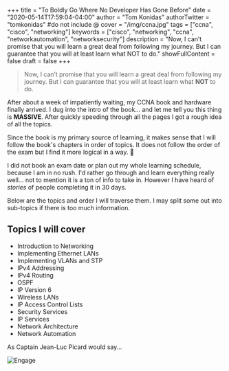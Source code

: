 +++
title = "To Boldly Go Where No Developer Has Gone Before"
date = "2020-05-14T17:59:04-04:00"
author = "Tom Konidas"
authorTwitter = "tomkonidas" #do not include @
cover = "/img/ccna.jpg"
tags = ["ccna", "cisco", "networking"]
keywords = ["cisco", "networking", "ccna", "networkautomation", "networksecurity"]
description = "Now, I can’t promise that you will learn a great deal from following my journey. But I can guarantee that you will at least learn what NOT to do."
showFullContent = false
draft = false
+++

> Now, I can’t promise that you will learn a great deal from following my journey. But I can guarantee that you will at least learn what **NOT** to do.

After about a week of impatiently waiting, my CCNA book and hardware finally arrived.
I dug into the intro of the book... and let me tell you this thing is **MASSIVE**.
After quickly speeding through all the pages I got a rough idea of all the topics.  

Since the book is my primary source of learning, it makes sense that I will follow the book's chapters in order of topics.
It does not follow the order of the exam but I find it more logical in a way. 🖖  

I did not book an exam date or plan out my whole learning schedule, because I am in no rush.
I'd rather go through and learn everything really well... not to mention it is a ton of info to take in. However I have heard of _stories_ of people completing it in 30 days.

Below are the topics and order I will traverse them. I may split some out into sub-topics if there is too much information.

## Topics I will cover
- Introduction to Networking
- Implementing Ethernet LANs
- Implementing VLANs and STP
- IPv4 Addressing
- IPv4 Routing
- OSPF
- IP Version 6
- Wireless LANs
- IP Access Control Lists
- Security Services
- IP Services
- Network Architecture
- Network Automation

As Captain Jean-Luc Picard would say...

![Engage](/img/engage.gif)
